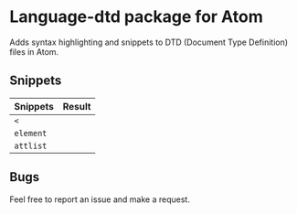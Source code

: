 # Language-dtd package for Atom

Adds syntax highlighting and snippets to DTD (Document Type Definition) files in Atom.

## Snippets

| Snippets      | Result                                   |
| ------------- |:----------------------------------------:|
| `<`           | <!NAME element>                          |
| `element`     | <!ELEMENT name (content)>                |
| `attlist`     | <!ATTLIST element attribute TYPE #VALUE> |

## Bugs

Feel free to report an issue and make a request.
